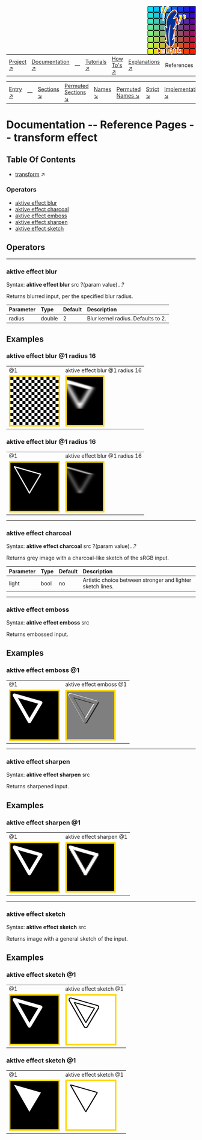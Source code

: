 <img src='../assets/aktive-logo-128.png' style='float:right;'>

||||||||
|---|---|---|---|---|---|---|
|[Project ↗](../../README.md)|[Documentation ↗](../index.md)|&mdash;|[Tutorials ↗](../tutorials.md)|[How To's ↗](../howtos.md)|[Explanations ↗](../explanations.md)|References|

|||||||||
|---|---|---|---|---|---|---|---|
|[Entry ↗](index.md)|&mdash;|[Sections ↘](bysection.md)|[Permuted Sections ↘](bypsection.md)|[Names ↘](byname.md)|[Permuted Names ↘](bypname.md)|[Strict ↘](strict.md)|[Implementations ↘](bylang.md)|

# Documentation -- Reference Pages -- transform effect

## Table Of Contents

  - [transform](transform.md) ↗


### Operators

 - [aktive effect blur](#effect_blur)
 - [aktive effect charcoal](#effect_charcoal)
 - [aktive effect emboss](#effect_emboss)
 - [aktive effect sharpen](#effect_sharpen)
 - [aktive effect sketch](#effect_sketch)

## Operators

---
### <a name='effect_blur'></a> aktive effect blur

Syntax: __aktive effect blur__ src ?(param value)...?

Returns blurred input, per the specified blur radius.

|Parameter|Type|Default|Description|
|:---|:---|:---|:---|
|radius|double|2|Blur kernel radius. Defaults to 2.|

## Examples

### aktive effect blur @1 radius 16

|||
|---|---|
|@1|aktive effect blur @1 radius 16|
|<img src='example-00002.gif' alt='aktive effect blur @1 radius 16' style='border:4px solid gold'>|<img src='example-00001.gif' alt='aktive effect blur @1 radius 16' style='border:4px solid gold'>|

### aktive effect blur @1 radius 16

|||
|---|---|
|@1|aktive effect blur @1 radius 16|
|<img src='example-00004.gif' alt='aktive effect blur @1 radius 16' style='border:4px solid gold'>|<img src='example-00003.gif' alt='aktive effect blur @1 radius 16' style='border:4px solid gold'>|

---
### <a name='effect_charcoal'></a> aktive effect charcoal

Syntax: __aktive effect charcoal__ src ?(param value)...?

Returns grey image with a charcoal-like sketch of the sRGB input.

|Parameter|Type|Default|Description|
|:---|:---|:---|:---|
|light|bool|no|Artistic choice between stronger and lighter sketch lines.|

---
### <a name='effect_emboss'></a> aktive effect emboss

Syntax: __aktive effect emboss__ src

Returns embossed input.


## Examples

### aktive effect emboss @1

|||
|---|---|
|@1|aktive effect emboss @1|
|<img src='example-00006.gif' alt='aktive effect emboss @1' style='border:4px solid gold'>|<img src='example-00005.gif' alt='aktive effect emboss @1' style='border:4px solid gold'>|

---
### <a name='effect_sharpen'></a> aktive effect sharpen

Syntax: __aktive effect sharpen__ src

Returns sharpened input.


## Examples

### aktive effect sharpen @1

|||
|---|---|
|@1|aktive effect sharpen @1|
|<img src='example-00008.gif' alt='aktive effect sharpen @1' style='border:4px solid gold'>|<img src='example-00007.gif' alt='aktive effect sharpen @1' style='border:4px solid gold'>|

---
### <a name='effect_sketch'></a> aktive effect sketch

Syntax: __aktive effect sketch__ src

Returns image with a general sketch of the input.


## Examples

### aktive effect sketch @1

|||
|---|---|
|@1|aktive effect sketch @1|
|<img src='example-00010.gif' alt='aktive effect sketch @1' style='border:4px solid gold'>|<img src='example-00009.gif' alt='aktive effect sketch @1' style='border:4px solid gold'>|

### aktive effect sketch @1

|||
|---|---|
|@1|aktive effect sketch @1|
|<img src='example-00012.gif' alt='aktive effect sketch @1' style='border:4px solid gold'>|<img src='example-00011.gif' alt='aktive effect sketch @1' style='border:4px solid gold'>|

